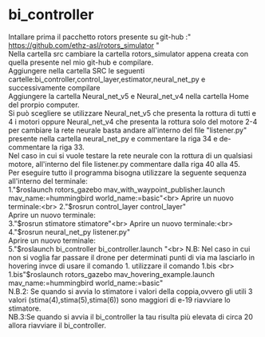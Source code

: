# bi_controller
Intallare prima il pacchetto rotors presente su git-hub :" https://github.com/ethz-asl/rotors_simulator "<br>
Nella cartella src cambiare la cartella rotors_simulator appena creata con quella presente nel mio git-hub e compilare.<br>
Aggiungere nella cartella SRC le seguenti cartelle:bi_controller,control_layer,estimator,neural_net_py e successivamente compilare <br>
Aggiungere la cartella Neural_net_v5 e Neural_net_v4 nella cartella Home del prorpio computer.<br>
Si può scegliere se utilizzare Neural_net_v5 che presenta la rottura di tutti e 4 i motori oppure Neural_net_v4 che presenta la rottura solo del motore 2-4 per cambiare la rete neurale basta andare all'interno del file "listener.py" presente nella cartella neural_net_py e commentare la riga 34 e de-commentare la riga 33.<br>
Nel caso in cui si vuole testare la rete neurale con la rottura di un qualsiasi motore, all'interno del file listener.py commentare dalla riga 40 alla 45.<br>
Per eseguire tutto il programma bisogna utilizzare la seguente sequenza all'interno del terminale:<br>
1."$roslaunch rotors_gazebo mav_with_waypoint_publisher.launch mav_name:=hummingbird world_name:=basic"<br>
Aprire un nuovo terminale:<br>
2."$rosrun control_layer control_layer"<br>
Aprire un nuovo terminale:<br>
3."$rosrun stimatore stimatore"<br>
Aprire un nuovo terminale:<br>
4."$rosrun neural_net_py listener.py"<br>
Aprire un nuovo terminale:<br>
5."$roslaunch bi_controller bi_controller.launch "<br>
N.B: Nel caso in cui non si voglia far passare il drone per determinati punti di via ma lasciarlo in hovering invce di usare il comando 1. utilizzare il comando 1.bis <br>
1.bis"$roslaunch rotors_gazebo mav_hovering_example.launch mav_name:=hummingbird world_name:=basic"<br>
N.B.2: Se quando si avvia lo stimatore i valori della coppia,ovvero gli utili 3 valori (stima(4),stima(5),stima(6)) sono maggiori di e-19 riavviare lo stimatore.<br>
NB.3:Se quando si avvia il bi_controller la tau risulta più elevata di circa 20 allora riavviare il bi_controller.

